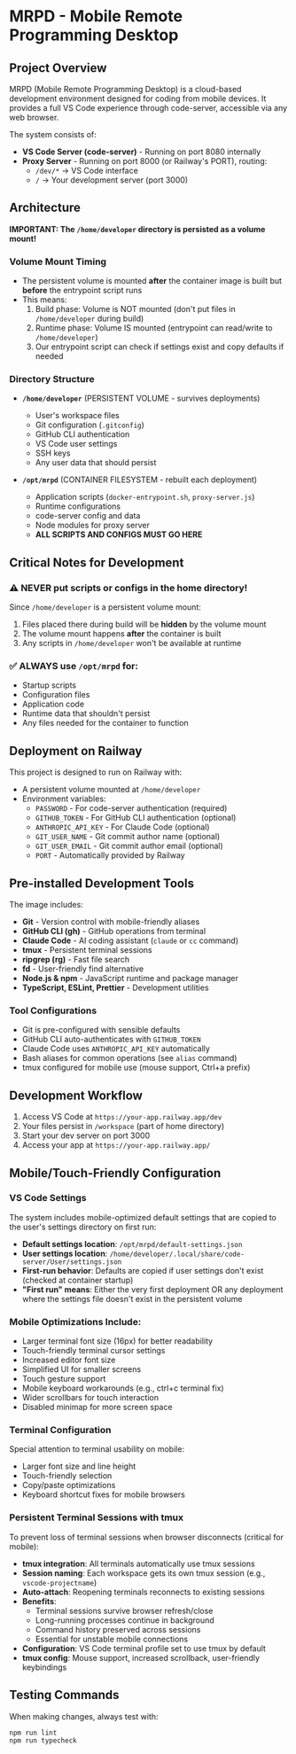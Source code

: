 # MRPD - Mobile Remote Programming Desktop

## Project Overview

MRPD (Mobile Remote Programming Desktop) is a cloud-based development environment designed for coding from mobile devices. It provides a full VS Code experience through code-server, accessible via any web browser.

The system consists of:
- **VS Code Server (code-server)** - Running on port 8080 internally
- **Proxy Server** - Running on port 8000 (or Railway's PORT), routing:
  - `/dev/*` → VS Code interface
  - `/` → Your development server (port 3000)

## Architecture

**IMPORTANT: The `/home/developer` directory is persisted as a volume mount!**

### Volume Mount Timing
- The persistent volume is mounted **after** the container image is built but **before** the entrypoint script runs
- This means:
  1. Build phase: Volume is NOT mounted (don't put files in `/home/developer` during build)
  2. Runtime phase: Volume IS mounted (entrypoint can read/write to `/home/developer`)
  3. Our entrypoint script can check if settings exist and copy defaults if needed

### Directory Structure

- **`/home/developer`** (PERSISTENT VOLUME - survives deployments)
  - User's workspace files
  - Git configuration (`.gitconfig`)
  - GitHub CLI authentication
  - VS Code user settings
  - SSH keys
  - Any user data that should persist

- **`/opt/mrpd`** (CONTAINER FILESYSTEM - rebuilt each deployment)
  - Application scripts (`docker-entrypoint.sh`, `proxy-server.js`)
  - Runtime configurations
  - code-server config and data
  - Node modules for proxy server
  - **ALL SCRIPTS AND CONFIGS MUST GO HERE**

## Critical Notes for Development

### **⚠️ NEVER put scripts or configs in the home directory!**

Since `/home/developer` is a persistent volume mount:
1. Files placed there during build will be **hidden** by the volume mount
2. The volume mount happens **after** the container is built
3. Any scripts in `/home/developer` won't be available at runtime

### **✅ ALWAYS use `/opt/mrpd` for:**
- Startup scripts
- Configuration files
- Application code
- Runtime data that shouldn't persist
- Any files needed for the container to function

## Deployment on Railway

This project is designed to run on Railway with:
- A persistent volume mounted at `/home/developer`
- Environment variables:
  - `PASSWORD` - For code-server authentication (required)
  - `GITHUB_TOKEN` - For GitHub CLI authentication (optional)
  - `ANTHROPIC_API_KEY` - For Claude Code (optional)
  - `GIT_USER_NAME` - Git commit author name (optional)
  - `GIT_USER_EMAIL` - Git commit author email (optional)
  - `PORT` - Automatically provided by Railway

## Pre-installed Development Tools

The image includes:
- **Git** - Version control with mobile-friendly aliases
- **GitHub CLI (gh)** - GitHub operations from terminal
- **Claude Code** - AI coding assistant (`claude` or `cc` command)
- **tmux** - Persistent terminal sessions
- **ripgrep (rg)** - Fast file search
- **fd** - User-friendly find alternative
- **Node.js & npm** - JavaScript runtime and package manager
- **TypeScript, ESLint, Prettier** - Development utilities

### Tool Configurations
- Git is pre-configured with sensible defaults
- GitHub CLI auto-authenticates with `GITHUB_TOKEN`
- Claude Code uses `ANTHROPIC_API_KEY` automatically
- Bash aliases for common operations (see `alias` command)
- tmux configured for mobile use (mouse support, Ctrl+a prefix)

## Development Workflow

1. Access VS Code at `https://your-app.railway.app/dev`
2. Your files persist in `/workspace` (part of home directory)
3. Start your dev server on port 3000
4. Access your app at `https://your-app.railway.app/`

## Mobile/Touch-Friendly Configuration

### VS Code Settings
The system includes mobile-optimized default settings that are copied to the user's settings directory on first run:

- **Default settings location**: `/opt/mrpd/default-settings.json`
- **User settings location**: `/home/developer/.local/share/code-server/User/settings.json`
- **First-run behavior**: Defaults are copied if user settings don't exist (checked at container startup)
- **"First run" means**: Either the very first deployment OR any deployment where the settings file doesn't exist in the persistent volume

### Mobile Optimizations Include:
- Larger terminal font size (16px) for better readability
- Touch-friendly terminal cursor settings
- Increased editor font size
- Simplified UI for smaller screens
- Touch gesture support
- Mobile keyboard workarounds (e.g., ctrl+c terminal fix)
- Wider scrollbars for touch interaction
- Disabled minimap for more screen space

### Terminal Configuration
Special attention to terminal usability on mobile:
- Larger font size and line height
- Touch-friendly selection
- Copy/paste optimizations
- Keyboard shortcut fixes for mobile browsers

### Persistent Terminal Sessions with tmux
To prevent loss of terminal sessions when browser disconnects (critical for mobile):

- **tmux integration**: All terminals automatically use tmux sessions
- **Session naming**: Each workspace gets its own tmux session (e.g., `vscode-projectname`)
- **Auto-attach**: Reopening terminals reconnects to existing sessions
- **Benefits**:
  - Terminal sessions survive browser refresh/close
  - Long-running processes continue in background
  - Command history preserved across sessions
  - Essential for unstable mobile connections
- **Configuration**: VS Code terminal profile set to use tmux by default
- **tmux config**: Mouse support, increased scrollback, user-friendly keybindings

## Testing Commands

When making changes, always test with:
```bash
npm run lint
npm run typecheck
```